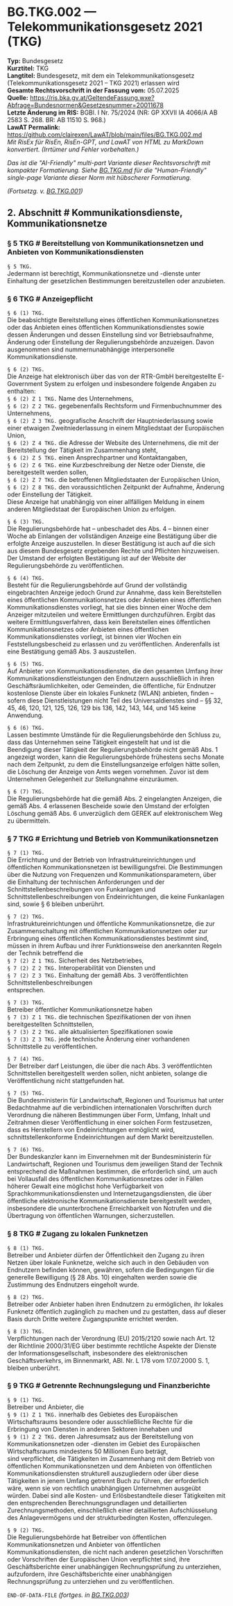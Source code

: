 # BG.TKG.002 — Telekommunikationsgesetz 2021 (TKG)
**Typ:** Bundesgesetz  
**Kurztitel:** TKG  
**Langtitel:** Bundesgesetz, mit dem ein Telekommunikationsgesetz (Telekommunikationsgesetz 2021 – TKG 2021) erlassen wird  
**Gesamte Rechtsvorschrift in der Fassung vom:** 05.07.2025  
**Quelle:** https://ris.bka.gv.at/GeltendeFassung.wxe?Abfrage=Bundesnormen&Gesetzesnummer=20011678  
**Letzte Änderung im RIS:** BGBl. I Nr. 75/2024 (NR: GP XXVII IA 4066/A AB 2583 S. 268. BR: AB 11510 S. 968.)  
**LawAT Permalink:** https://github.com/clairexen/LawAT/blob/main/files/BG.TKG.002.md  
*Mit RisEx für RisEn, RisEn-GPT, und LawAT von HTML zu MarkDown konvertiert. (Irrtümer und Fehler vorbehalten.)*

*Das ist die "AI-Friendly" multi-part Variante dieser Rechtsvorschrift mit kompakter Formatierung. Siehe [BG.TKG.md](BG.TKG.md) für die "Human-Friendly" single-page Variante dieser Norm mit hübscherer Formatierung.*

*(Fortsetzg. v. [BG.TKG.001](BG.TKG.001.md))*

## 2. Abschnitt # Kommunikationsdienste, Kommunikationsnetze

### § 5 TKG # Bereitstellung von Kommunikationsnetzen und Anbieten von Kommunikationsdiensten

`§ 5 TKG.`  
Jedermann ist berechtigt, Kommunikationsnetze und -dienste unter Einhaltung der gesetzlichen Bestimmungen bereitzustellen oder anzubieten.

### § 6 TKG # Anzeigepflicht

`§ 6 (1) TKG.`  
Die beabsichtigte Bereitstellung eines öffentlichen Kommunikationsnetzes oder das Anbieten eines öffentlichen Kommunikationsdienstes sowie dessen Änderungen und dessen Einstellung sind vor Betriebsaufnahme, Änderung oder Einstellung der Regulierungsbehörde anzuzeigen. Davon ausgenommen sind nummernunabhängige interpersonelle Kommunikationsdienste.

`§ 6 (2) TKG.`  
Die Anzeige hat elektronisch über das von der RTR-GmbH bereitgestellte E-Government System zu erfolgen und insbesondere folgende Angaben zu enthalten:  
`§ 6 (2) Z 1 TKG.`
Name des Unternehmens,  
`§ 6 (2) Z 2 TKG.`
gegebenenfalls Rechtsform und Firmenbuchnummer des Unternehmens,  
`§ 6 (2) Z 3 TKG.`
geografische Anschrift der Hauptniederlassung sowie einer etwaigen Zweitniederlassung in einem Mitgliedstaat der Europäischen Union,  
`§ 6 (2) Z 4 TKG.`
die Adresse der Website des Unternehmens, die mit der Bereitstellung der Tätigkeit im Zusammenhang steht,  
`§ 6 (2) Z 5 TKG.`
einen Ansprechpartner und Kontaktangaben,  
`§ 6 (2) Z 6 TKG.`
eine Kurzbeschreibung der Netze oder Dienste, die bereitgestellt werden sollen,  
`§ 6 (2) Z 7 TKG.`
die betroffenen Mitgliedstaaten der Europäischen Union,  
`§ 6 (2) Z 8 TKG.`
den voraussichtlichen Zeitpunkt der Aufnahme, Änderung oder Einstellung der Tätigkeit.  
Diese Anzeige hat unabhängig von einer allfälligen Meldung in einem anderen Mitgliedstaat der Europäischen Union zu erfolgen.

`§ 6 (3) TKG.`  
Die Regulierungsbehörde hat – unbeschadet des Abs. 4 – binnen einer Woche ab Einlangen der vollständigen Anzeige eine Bestätigung über die erfolgte Anzeige auszustellen. In dieser Bestätigung ist auch auf die sich aus diesem Bundesgesetz ergebenden Rechte und Pflichten hinzuweisen. Der Umstand der erfolgten Bestätigung ist auf der Website der Regulierungsbehörde zu veröffentlichen.

`§ 6 (4) TKG.`  
Besteht für die Regulierungsbehörde auf Grund der vollständig eingebrachten Anzeige jedoch Grund zur Annahme, dass kein Bereitstellen eines öffentlichen Kommunikationsnetzes oder Anbieten eines öffentlichen Kommunikationsdienstes vorliegt, hat sie dies binnen einer Woche dem Anzeiger mitzuteilen und weitere Ermittlungen durchzuführen. Ergibt das weitere Ermittlungsverfahren, dass kein Bereitstellen eines öffentlichen Kommunikationsnetzes oder Anbieten eines öffentlichen Kommunikationsdienstes vorliegt, ist binnen vier Wochen ein Feststellungsbescheid zu erlassen und zu veröffentlichen. Anderenfalls ist eine Bestätigung gemäß Abs. 3 auszustellen.

`§ 6 (5) TKG.`  
Auf Anbieter von Kommunikationsdiensten, die den gesamten Umfang ihrer Kommunikationsdienstleistungen den Endnutzern ausschließlich in ihren Geschäftsräumlichkeiten, oder Gemeinden, die öffentliche, für Endnutzer kostenlose Dienste über ein lokales Funknetz (WLAN) anbieten, finden – sofern diese Dienstleistungen nicht Teil des Universaldienstes sind – §§ 32, 45, 46, 120, 121, 125, 126, 129 bis 136, 142, 143, 144, und 145 keine Anwendung.

`§ 6 (6) TKG.`  
Lassen bestimmte Umstände für die Regulierungsbehörde den Schluss zu, dass das Unternehmen seine Tätigkeit eingestellt hat und ist die Beendigung dieser Tätigkeit der Regulierungsbehörde nicht gemäß Abs. 1 angezeigt worden, kann die Regulierungsbehörde frühestens sechs Monate nach dem Zeitpunkt, zu dem die Einstellungsanzeige erfolgen hätte sollen, die Löschung der Anzeige von Amts wegen vornehmen. Zuvor ist dem Unternehmen Gelegenheit zur Stellungnahme einzuräumen.

`§ 6 (7) TKG.`  
Die Regulierungsbehörde hat die gemäß Abs. 2 eingelangten Anzeigen, die gemäß Abs. 4 erlassenen Bescheide sowie den Umstand der erfolgten Löschung gemäß Abs. 6 unverzüglich dem GEREK auf elektronischem Weg zu übermitteln.

### § 7 TKG # Errichtung und Betrieb von Kommunikationsnetzen

`§ 7 (1) TKG.`  
Die Errichtung und der Betrieb von Infrastruktureinrichtungen und öffentlichen Kommunikationsnetzen ist bewilligungsfrei. Die Bestimmungen über die Nutzung von Frequenzen und Kommunikationsparametern, über die Einhaltung der technischen Anforderungen und der Schnittstellenbeschreibungen von Funkanlagen und Schnittstellenbeschreibungen von Endeinrichtungen, die keine Funkanlagen sind, sowie § 6 bleiben unberührt.

`§ 7 (2) TKG.`  
Infrastruktureinrichtungen und öffentliche Kommunikationsnetze, die zur Zusammenschaltung mit öffentlichen Kommunikationsnetzen oder zur Erbringung eines öffentlichen Kommunikationsdienstes bestimmt sind, müssen in ihrem Aufbau und ihrer Funktionsweise den anerkannten Regeln der Technik betreffend die  
`§ 7 (2) Z 1 TKG.`
Sicherheit des Netzbetriebes,  
`§ 7 (2) Z 2 TKG.`
Interoperabilität von Diensten und  
`§ 7 (2) Z 3 TKG.`
Einhaltung der gemäß Abs. 3 veröffentlichten Schnittstellenbeschreibungen  
entsprechen.

`§ 7 (3) TKG.`  
Betreiber öffentlicher Kommunikationsnetze haben  
`§ 7 (3) Z 1 TKG.`
die technischen Spezifikationen der von ihnen bereitgestellten Schnittstellen,  
`§ 7 (3) Z 2 TKG.`
alle aktualisierten Spezifikationen sowie  
`§ 7 (3) Z 3 TKG.`
jede technische Änderung einer vorhandenen Schnittstelle zu veröffentlichen.

`§ 7 (4) TKG.`  
Der Betreiber darf Leistungen, die über die nach Abs. 3 veröffentlichten Schnittstellen bereitgestellt werden sollen, nicht anbieten, solange die Veröffentlichung nicht stattgefunden hat.

`§ 7 (5) TKG.`  
Die Bundesministerin für Landwirtschaft, Regionen und Tourismus hat unter Bedachtnahme auf die verbindlichen internationalen Vorschriften durch Verordnung die näheren Bestimmungen über Form, Umfang, Inhalt und Zeitrahmen dieser Veröffentlichung in einer solchen Form festzusetzen, dass es Herstellern von Endeinrichtungen ermöglicht wird, schnittstellenkonforme Endeinrichtungen auf dem Markt bereitzustellen.

`§ 7 (6) TKG.`  
Der Bundeskanzler kann im Einvernehmen mit der Bundesministerin für Landwirtschaft, Regionen und Tourismus dem jeweiligen Stand der Technik entsprechend die Maßnahmen bestimmen, die erforderlich sind, um auch bei Vollausfall des öffentlichen Kommunikationsnetzes oder in Fällen höherer Gewalt eine möglichst hohe Verfügbarkeit von Sprachkommunikationsdiensten und Internetzugangsdiensten, die über öffentliche elektronische Kommunikationsdienste bereitgestellt werden, insbesondere die ununterbrochene Erreichbarkeit von Notrufen und die Übertragung von öffentlichen Warnungen, sicherzustellen.

### § 8 TKG # Zugang zu lokalen Funknetzen

`§ 8 (1) TKG.`  
Betreiber und Anbieter dürfen der Öffentlichkeit den Zugang zu ihren Netzen über lokale Funknetze, welche sich auch in den Gebäuden von Endnutzern befinden können, gewähren, sofern die Bedingungen für die generelle Bewilligung (§ 28 Abs. 10) eingehalten werden sowie die Zustimmung des Endnutzers eingeholt wurde.

`§ 8 (2) TKG.`  
Betreiber oder Anbieter haben ihren Endnutzern zu ermöglichen, ihr lokales Funknetz öffentlich zugänglich zu machen und zu gestatten, dass auf dieser Basis durch Dritte weitere Zugangspunkte errichtet werden.

`§ 8 (3) TKG.`  
Verpflichtungen nach der Verordnung (EU) 2015/2120 sowie nach Art. 12 der Richtlinie 2000/31/EG über bestimmte rechtliche Aspekte der Dienste der Informationsgesellschaft, insbesondere des elektronischen Geschäftsverkehrs, im Binnenmarkt, ABl. Nr. L 178 vom 17.07.2000 S. 1, bleiben unberührt.

### § 9 TKG # Getrennte Rechnungslegung und Finanzberichte

`§ 9 (1) TKG.`  
Betreiber und Anbieter, die  
`§ 9 (1) Z 1 TKG.`
innerhalb des Gebietes des Europäischen Wirtschaftsraums besondere oder ausschließliche Rechte für die Erbringung von Diensten in anderen Sektoren innehaben und  
`§ 9 (1) Z 2 TKG.`
deren Jahresumsatz aus der Bereitstellung von Kommunikationsnetzen oder -diensten im Gebiet des Europäischen Wirtschaftsraums mindestens 50 Millionen Euro beträgt,  
sind verpflichtet, die Tätigkeiten im Zusammenhang mit dem Betrieb von öffentlichen Kommunikationsnetzen und dem Anbieten von öffentlichen Kommunikationsdiensten strukturell auszugliedern oder über diese Tätigkeiten in jenem Umfang getrennt Buch zu führen, der erforderlich wäre, wenn sie von rechtlich unabhängigen Unternehmen ausgeübt würden. Dabei sind alle Kosten- und Erlösbestandteile dieser Tätigkeiten mit den entsprechenden Berechnungsgrundlagen und detaillierten Zurechnungsmethoden, einschließlich einer detaillierten Aufschlüsselung des Anlagevermögens und der strukturbedingten Kosten, offenzulegen.

`§ 9 (2) TKG.`  
Die Regulierungsbehörde hat Betreiber von öffentlichen Kommunikationsnetzen und Anbieter von öffentlichen Kommunikationsdiensten, die nicht nach anderen gesetzlichen Vorschriften oder Vorschriften der Europäischen Union verpflichtet sind, ihre Geschäftsberichte einer unabhängigen Rechnungsprüfung zu unterziehen, aufzufordern, ihre Geschäftsberichte einer unabhängigen Rechnungsprüfung zu unterziehen und zu veröffentlichen.

`END-OF-DATA-FILE` *(fortges. in [BG.TKG.003](BG.TKG.003.md))*
